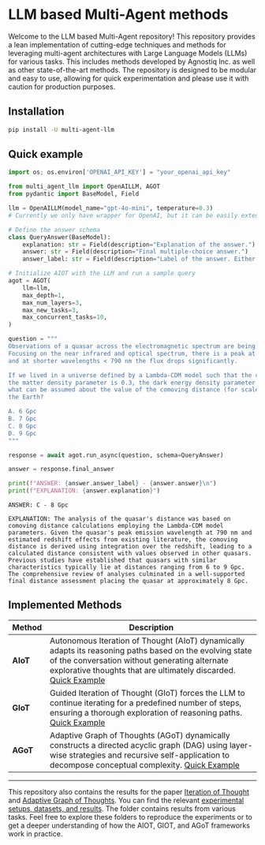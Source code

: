 # LLM based Multi-Agent methods

Welcome to the LLM based Multi-Agent repository! This repository provides a lean implementation of cutting-edge techniques and methods for leveraging multi-agent architectures with Large Language Models (LLMs) for various tasks. This includes methods developed by Agnostiq Inc. as well as other state-of-the-art methods. The repository is designed to be modular and easy to use, allowing for quick experimentation and please use it with caution for production purposes.

## Installation

```bash
pip install -U multi-agent-llm
```
## Quick example

```python
import os; os.environ['OPENAI_API_KEY'] = "your_openai_api_key"

from multi_agent_llm import OpenAILLM, AGOT
from pydantic import BaseModel, Field

llm = OpenAILLM(model_name="gpt-4o-mini", temperature=0.3)
# Currently we only have wrapper for OpenAI, but it can be easily extended to other LLMs

# Define the answer schema
class QueryAnswer(BaseModel):
    explanation: str = Field(description="Explanation of the answer.")
    answer: str = Field(description="Final multiple-choice answer.")
    answer_label: str = Field(description="Label of the answer. Either A, B, C, or D.")

# Initialize AIOT with the LLM and run a sample query
agot = AGOT(
    llm=llm,
    max_depth=1,
    max_num_layers=3,
    max_new_tasks=3,
    max_concurrent_tasks=10,
)

question = """
Observations of a quasar across the electromagnetic spectrum are being carried out.
Focusing on the near infrared and optical spectrum, there is a peak at a wavelength of about 790 nm,
and at shorter wavelengths < 790 nm the flux drops significantly.

If we lived in a universe defined by a Lambda-CDM model such that the current Hubble constant is 70 km / s / Mpc,
the matter density parameter is 0.3, the dark energy density parameter is 0.7, and the universe is flat,
what can be assumed about the value of the comoving distance (for scale factor a=1) of this quasar from
the Earth?

A. 6 Gpc
B. 7 Gpc
C. 8 Gpc
D. 9 Gpc
"""

response = await agot.run_async(question, schema=QueryAnswer)

answer = response.final_answer

print(f"ANSWER: {answer.answer_label} - {answer.answer}\n")
print(f"EXPLANATION: {answer.explanation}")
```

```
ANSWER: C - 8 Gpc

EXPLANATION: The analysis of the quasar's distance was based on comoving distance calculations employing the Lambda-CDM model parameters. Given the quasar's peak emission wavelength at 790 nm and estimated redshift effects from existing literature, the comoving distance is derived using integration over the redshift, leading to a calculated distance consistent with values observed in other quasars. Previous studies have established that quasars with similar characteristics typically lie at distances ranging from 6 to 9 Gpc. The comprehensive review of analyses culminated in a well-supported final distance assessment placing the quasar at approximately 8 Gpc.
```

## Implemented Methods

| **Method** | **Description**                                                                                                                                                                                                                                                       |
| ---------- | --------------------------------------------------------------------------------------------------------------------------------------------------------------------------------------------------------------------------------------------------------------------- |
| **AIoT**   | Autonomous Iteration of Thought (AIoT) dynamically adapts its reasoning paths based on the evolving state of the conversation without generating alternate explorative thoughts that are ultimately discarded. [Quick Example](./examples/iot/iot-quick-example.ipynb) |
| **GIoT**   | Guided Iteration of Thought (GIoT) forces the LLM to continue iterating for a predefined number of steps, ensuring a thorough exploration of reasoning paths. [Quick Example](./examples/iot/iot-quick-example.ipynb)                                                  |
| **AGoT**   | Adaptive Graph of Thoughts (AGoT) dynamically constructs a directed acyclic graph (DAG) using layer-wise strategies and recursive self-application to decompose conceptual complexity. [Quick Example](./examples/agot/agot-quick-example.ipynb) |



------

This repository also contains the results for the paper [Iteration of Thought](https://arxiv.org/abs/2409.12618) and [Adaptive Graph of Thoughts](https://arxiv.org/abs/2502.05078). You can find the relevant [experimental setups, datasets, and results](./examples). The folder contains results from various tasks. Feel free to explore these folders to reproduce the experiments or to get a deeper understanding of how the AIOT, GIOT, and AGoT frameworks work in practice.

